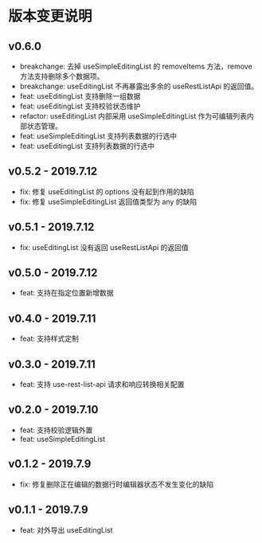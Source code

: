 # 版本变更说明

## v0.6.0

- breakchange: 去掉 useSimpleEditingList 的 removeItems 方法，remove 方法支持删除多个数据项。
- breakchange: useEditingList 不再暴露出多余的 useRestListApi 的返回值。
- feat: useEditingList 支持删除一组数据
- feat: useEditingList 支持校验状态维护
- refactor: useEditingList 内部采用 useSimpleEditingList 作为可编辑列表内部状态管理。
- feat: useSimpleEditingList 支持列表数据的行选中
- feat: useEditingList 支持列表数据的行选中

## v0.5.2 - 2019.7.12

- fix: 修复 useEditingList 的 options 没有起到作用的缺陷
- fix: 修复 useSimpleEditingList 返回值类型为 any 的缺陷

## v0.5.1 - 2019.7.12

- fix: useEditingList 没有返回 useRestListApi 的返回值

## v0.5.0 - 2019.7.12

- feat: 支持在指定位置新增数据

## v0.4.0 - 2019.7.11

- feat: 支持样式定制

## v0.3.0 - 2019.7.11

- feat: 支持 use-rest-list-api 请求和响应转换相关配置

## v0.2.0 - 2019.7.10

- feat: 支持校验逻辑外置
- feat: useSimpleEditingList

## v0.1.2 - 2019.7.9

- fix: 修复删除正在编辑的数据行时编辑器状态不发生变化的缺陷

## v0.1.1 - 2019.7.9

- feat: 对外导出 useEditingList
